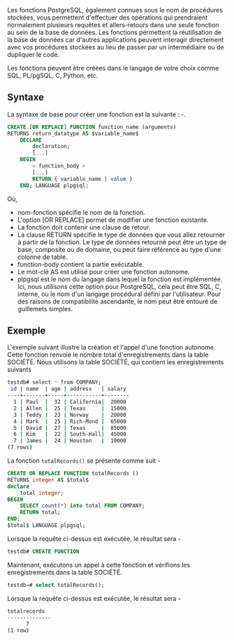 Les fonctions PostgreSQL, également connues sous le nom de procédures stockées, vous permettent d'effectuer des opérations qui prendraient normalement plusieurs requêtes et allers-retours dans une seule fonction au sein de la base de données. Les fonctions permettent la réutilisation de la base de données car d'autres applications peuvent interagir directement avec vos procédures stockées au lieu de passer par un intermédiaire ou de dupliquer le code.

Les fonctions peuvent être créées dans le langage de votre choix comme SQL, PL/pgSQL, C, Python, etc.

## Syntaxe

La syntaxe de base pour créer une fonction est la suivante : -.

```sql
CREATE [OR REPLACE] FUNCTION function_name (arguments) 
RETURNS return_datatype AS $variable_name$
    DECLARE
        declaration;
        [...]
    BEGIN
        < function_body >
        [...]
        RETURN { variable_name | value }
    END; LANGUAGE plpgsql;
```

Où,

- nom-fonction spécifie le nom de la fonction.
- L'option [OR REPLACE] permet de modifier une fonction existante.
- La fonction doit contenir une clause de retour.
- La clause RETURN spécifie le type de données que vous allez retourner à partir de la fonction. Le type de données retourné peut être un type de base, composite ou de domaine, ou peut faire référence au type d'une colonne de table.
- function-body contient la partie exécutable.
- Le mot-clé AS est utilisé pour créer une fonction autonome.
- plpgsql est le nom du langage dans lequel la fonction est implémentée. Ici, nous utilisons cette option pour PostgreSQL, cela peut être SQL, C, interne, ou le nom d'un langage procédural défini par l'utilisateur. Pour des raisons de compatibilité ascendante, le nom peut être entouré de guillemets simples.

## Exemple

L'exemple suivant illustre la création et l'appel d'une fonction autonome. Cette fonction renvoie le nombre total d'enregistrements dans la table SOCIÉTÉ. Nous utilisons la table SOCIÉTÉ, qui contient les enregistrements suivants

```bash
testdb# select * from COMPANY;
 id | name  | age | address   | salary
----+-------+-----+-----------+--------
  1 | Paul  |  32 | California|  20000
  2 | Allen |  25 | Texas     |  15000
  3 | Teddy |  23 | Norway    |  20000
  4 | Mark  |  25 | Rich-Mond |  65000
  5 | David |  27 | Texas     |  85000
  6 | Kim   |  22 | South-Hall|  45000
  7 | James |  24 | Houston   |  10000
(7 rows)
```

La fonction ```totalRecords()``` se présente comme suit -

```sql
CREATE OR REPLACE FUNCTION totalRecords ()
RETURNS integer AS $total$
declare
	total integer;
BEGIN
    SELECT count(*) into total FROM COMPANY;
    RETURN total;
END;
$total$ LANGUAGE plpgsql;
```

Lorsque la requête ci-dessus est exécutée, le résultat sera -

```sql
testdb# CREATE FUNCTION
```

Maintenant, exécutons un appel à cette fonction et vérifions les enregistrements dans la table SOCIÉTÉ.

```sql
testdb=# select totalRecords();
```

Lorsque la requête ci-dessus est exécutée, le résultat sera -

```bash
totalrecords
--------------
      7
(1 row)
```